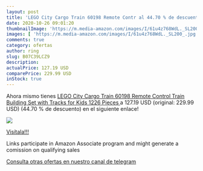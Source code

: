 ```yaml
---
layout: post
title: 'LEGO City Cargo Train 60198 Remote Contr al 44.70 % de descuento'
date: 2020-10-26 09:01:20
thumbnailImage: 'https://m.media-amazon.com/images/I/61u4z768WdL._SL200_.jpg'
images: [ 'https://m.media-amazon.com/images/I/61u4z768WdL._SL200_.jpg' ]
comments: true
category: ofertas
author: ring
slug: B07C39LCZ9
description:
actualPrice: 127.19 USD
comparePrice: 229.99 USD
inStock: true
---
```


Ahora mismo tienes [LEGO City Cargo Train 60198 Remote Control Train Building Set with Tracks for Kids 1226 Pieces ](https://www.amazon.com/dp/B07C39LCZ9/?tag=tolees-20) a 127.19 USD (original: 229.99 USD) (44.70 %  de descuento) en el siguiente enlace!

[![](https://m.media-amazon.com/images/I/61u4z768WdL._SL200_.jpg)](https://www.amazon.com/dp/B07C39LCZ9/?tag=tolees-20)

[Visítala!!!](https://www.amazon.com/dp/B07C39LCZ9/?tag=tolees-20)

Links participate in Amazon Associate program and might generate a comission on qualifying sales

[Consulta otras ofertas en nuestro canal de telegram](https://t.me/s/ofertas25)
